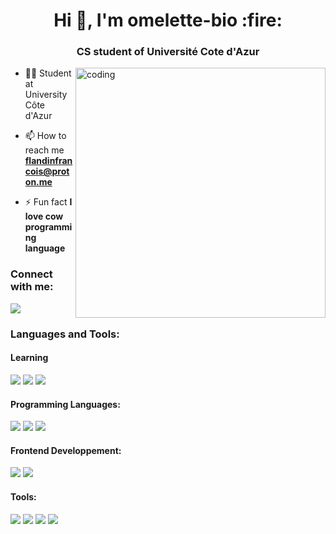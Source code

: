 <h1 align="center">Hi 👋, I'm omelette-bio :fire:</h1>
<h3 align="center">CS student of Université Cote d'Azur</h3>
<img align="right" alt="coding" width="400" border-radius="0.375rem" src="https://media.giphy.com/media/v1.Y2lkPTc5MGI3NjExYjdmcDU5dGNnZW01d2E3ZjUwbXhmOWR1eHk3ODlwN2U4c3ZyanhmYSZlcD12MV9pbnRlcm5hbF9naWZfYnlfaWQmY3Q9Zw/ZVik7pBtu9dNS/giphy.gif">

- 🧑‍🎓 Student at University Côte d'Azur

- 📫 How to reach me **flandinfrancois@proton.me**
  
- ⚡ Fun fact **I love cow programming language**

<h3 align="left">Connect with me:</h3>
<p align="left">
<a href="https://discordapp.com/users/381898390662807565" target="blank"><img align="center" src="https://img.shields.io/badge/discord-%235865F2?style=for-the-badge&logo=discord&logoColor=white"></a>
</p>

<h3 align="left">Languages and Tools:</h3>

<h4 align="left">Learning</h4>
<p align="left">
<img src="https://img.shields.io/badge/rust-000000?style=for-the-badge&logo=rust&logoColor=white">
<img src="https://img.shields.io/badge/openjdk-%23437291?style=for-the-badge&logo=openjdk&logoColor=white">
<img src="https://img.shields.io/badge/ocaml-%23EC6813?style=for-the-badge&logo=ocaml&logoColor=white">
</p>

<h4 align="left">Programming Languages:</h4>
<p align="left"> 
<img src="https://img.shields.io/badge/python-3776AB?style=for-the-badge&logo=python&logoColor=white"/>
<img src="https://img.shields.io/badge/C-A8B9CC?style=for-the-badge&logo=c&logoColor=white"/>
<img src="https://img.shields.io/badge/JavaScript-F7DF1E?style=for-the-badge&logo=javascript&logoColor=white">
</p>

<h4 align="left">Frontend Developpement:</h4>
<p align="left">
<img src="https://img.shields.io/badge/html5-%23E34F26?style=for-the-badge&logo=html5&logoColor=white">
<img src="https://img.shields.io/badge/css3-%231572B6?style=for-the-badge&logo=css3&logoColor=white">
</p>

<h4 align="left">Tools:</h4>
<p align="left">
<img src="https://img.shields.io/badge/ubuntu-%23E95420?style=for-the-badge&logo=ubuntu&logoColor=white">
<img src="https://img.shields.io/badge/windows-%230078D4?style=for-the-badge&logo=windows&logoColor=white">
<img src="https://img.shields.io/badge/NeoVim-%2357A143.svg?&style=for-the-badge&logo=neovim&logoColor=white" />
<img src="https://img.shields.io/badge/VSCode-%23007ACC?style=for-the-badge&logo=visualstudiocode&logoColor=white">
</p>
